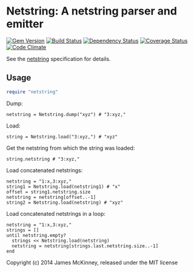 # Netstring: A netstring parser and emitter

[![Gem Version](https://badge.fury.io/rb/netstring.svg)](http://badge.fury.io/rb/netstring)
[![Build Status](https://secure.travis-ci.org/jpmckinney/netstring.png)](http://travis-ci.org/jpmckinney/netstring)
[![Dependency Status](https://gemnasium.com/jpmckinney/netstring.png)](https://gemnasium.com/jpmckinney/netstring)
[![Coverage Status](https://coveralls.io/repos/jpmckinney/netstring/badge.png)](https://coveralls.io/r/jpmckinney/netstring)
[![Code Climate](https://codeclimate.com/github/jpmckinney/netstring.png)](https://codeclimate.com/github/jpmckinney/netstring)

See the [netstring](http://cr.yp.to/proto/netstrings.txt) specification for details.

## Usage

```ruby
require "netstring"
```

Dump:

```
netstring = Netstring.dump("xyz") # "3:xyz,"
```

Load:

```
string = Netstring.load("3:xyz,") # "xyz"
```

Get the netstring from which the string was loaded:

```
string.netstring # "3:xyz,"
```

Load concatenated netstrings:

```
netstring = "1:x,3:xyz,"
string1 = Netstring.load(netstring1) # "x"
offset = string1.netstring.size
netstring = netstring[offset..-1]
string2 = Netstring.load(netstring) # "xyz"
```

Load concatenated netstrings in a loop:

```
netstring = "1:x,3:xyz,"
strings = []
until netstring.empty?
  strings << Netstring.load(netstring)
  netstring = netstring[strings.last.netstring.size..-1]
end
```

Copyright (c) 2014 James McKinney, released under the MIT license
